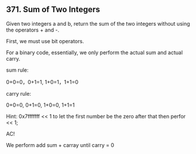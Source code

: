 ## 371. Sum of Two Integers


Given two integers a and b, return the sum of the two integers without using the operators + and -.

First, we must use bit operators. 

For a binary code, essentially, we only perform the actual sum and actual carry. 

sum rule:

0+0=0，0+1=1, 1+0=1，1+1=0

carry rule:

0+0=0, 0+1=0, 1+0=0, 1+1=1

Hint: 0x7fffffff << 1 to let the first number be the zero after that then perfor << 1;

AC!

We perform add sum + carray until carry = 0